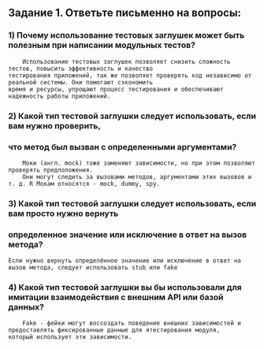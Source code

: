 ## Задание 1. Ответьте письменно на вопросы:

### 1) Почему использование тестовых заглушек может быть полезным при написании модульных тестов?
        Использование тестовых заглушек позволяет снизить сложность тестов, повысить эффективность и качество 
    тестирования приложений, так же позволяет проверять код независимо от реальной системы. Они помогают сэкономить
    время и ресурсы, упрощают процесс тестирования и обеспечивают надежность работы приложений.
### 2) Какой тип тестовой заглушки следует использовать, если вам нужно проверить, 
### что метод был вызван с определенными аргументами?
        Моки (англ. mock) тоже заменяют зависимости, но при этом позволяют проверять предположения. 
        Они могут следить за вызовами методов, аргументами этих вызовов и т. д. R Мокам относятся - mock, dummy, spy.
### 3) Какой тип тестовой заглушки следует использовать, если вам просто нужно вернуть 
### определенное значение или исключение в ответ на вызов метода?
    Если нужно вернуть определённое значение или исключение в ответ на вызов метода, следует использовать stub или fake
### 4) Какой тип тестовой заглушки вы бы использовали для имитации взаимодействия с внешним API или базой данных?
        Fake - фейки могут воссоздать поведение внешних зависимостей и предоставлять фиксированные данные для ятестирования модуля,
    который использует эти зависимости.

